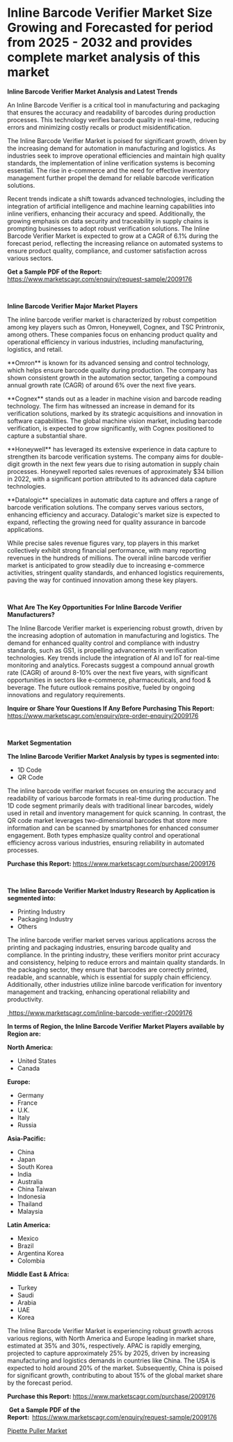 <p><h1>Inline Barcode Verifier Market Size Growing and Forecasted for period from 2025 - 2032 and provides complete market analysis of this market</h1></p><p><strong>Inline Barcode Verifier Market Analysis and Latest Trends</strong></p>
<p><p>An Inline Barcode Verifier is a critical tool in manufacturing and packaging that ensures the accuracy and readability of barcodes during production processes. This technology verifies barcode quality in real-time, reducing errors and minimizing costly recalls or product misidentification.</p><p>The Inline Barcode Verifier Market is poised for significant growth, driven by the increasing demand for automation in manufacturing and logistics. As industries seek to improve operational efficiencies and maintain high quality standards, the implementation of inline verification systems is becoming essential. The rise in e-commerce and the need for effective inventory management further propel the demand for reliable barcode verification solutions.</p><p>Recent trends indicate a shift towards advanced technologies, including the integration of artificial intelligence and machine learning capabilities into inline verifiers, enhancing their accuracy and speed. Additionally, the growing emphasis on data security and traceability in supply chains is prompting businesses to adopt robust verification solutions. The Inline Barcode Verifier Market is expected to grow at a CAGR of 6.1% during the forecast period, reflecting the increasing reliance on automated systems to ensure product quality, compliance, and customer satisfaction across various sectors.</p></p>
<p><strong>Get a Sample PDF of the Report:&nbsp;</strong> <a href="https://www.marketscagr.com/enquiry/request-sample/2009176?utm_campaign=2113&utm_medium=2&utm_source=Github&utm_content=ia&utm_term=20022025&utm_id=inline-barcode-verifier">https://www.marketscagr.com/enquiry/request-sample/2009176</a></p>
<p>&nbsp;</p>
<p><strong>Inline Barcode Verifier Major Market Players</strong></p>
<p><p>The inline barcode verifier market is characterized by robust competition among key players such as Omron, Honeywell, Cognex, and TSC Printronix, among others. These companies focus on enhancing product quality and operational efficiency in various industries, including manufacturing, logistics, and retail.</p><p>**Omron** is known for its advanced sensing and control technology, which helps ensure barcode quality during production. The company has shown consistent growth in the automation sector, targeting a compound annual growth rate (CAGR) of around 6% over the next five years.</p><p>**Cognex** stands out as a leader in machine vision and barcode reading technology. The firm has witnessed an increase in demand for its verification solutions, marked by its strategic acquisitions and innovation in software capabilities. The global machine vision market, including barcode verification, is expected to grow significantly, with Cognex positioned to capture a substantial share.</p><p>**Honeywell** has leveraged its extensive experience in data capture to strengthen its barcode verification systems. The company aims for double-digit growth in the next few years due to rising automation in supply chain processes. Honeywell reported sales revenues of approximately $34 billion in 2022, with a significant portion attributed to its advanced data capture technologies.</p><p>**Datalogic** specializes in automatic data capture and offers a range of barcode verification solutions. The company serves various sectors, enhancing efficiency and accuracy. Datalogic's market size is expected to expand, reflecting the growing need for quality assurance in barcode applications.</p><p>While precise sales revenue figures vary, top players in this market collectively exhibit strong financial performance, with many reporting revenues in the hundreds of millions. The overall inline barcode verifier market is anticipated to grow steadily due to increasing e-commerce activities, stringent quality standards, and enhanced logistics requirements, paving the way for continued innovation among these key players.</p></p>
<p>&nbsp;</p>
<p><strong>What Are The Key Opportunities For Inline Barcode Verifier Manufacturers?</strong></p>
<p><p>The Inline Barcode Verifier market is experiencing robust growth, driven by the increasing adoption of automation in manufacturing and logistics. The demand for enhanced quality control and compliance with industry standards, such as GS1, is propelling advancements in verification technologies. Key trends include the integration of AI and IoT for real-time monitoring and analytics. Forecasts suggest a compound annual growth rate (CAGR) of around 8-10% over the next five years, with significant opportunities in sectors like e-commerce, pharmaceuticals, and food & beverage. The future outlook remains positive, fueled by ongoing innovations and regulatory requirements.</p></p>
<p><strong>Inquire or Share Your Questions If Any Before Purchasing This Report:</strong> <a href="https://www.marketscagr.com/enquiry/pre-order-enquiry/2009176?utm_campaign=2113&utm_medium=2&utm_source=Github&utm_content=ia&utm_term=20022025&utm_id=inline-barcode-verifier">https://www.marketscagr.com/enquiry/pre-order-enquiry/2009176</a></p>
<p>&nbsp;</p>
<p><strong>Market Segmentation</strong></p>
<p><strong>The Inline Barcode Verifier Market Analysis by types is segmented into:</strong></p>
<p><ul><li>1D Code</li><li>QR Code</li></ul></p>
<p><p>The inline barcode verifier market focuses on ensuring the accuracy and readability of various barcode formats in real-time during production. The 1D code segment primarily deals with traditional linear barcodes, widely used in retail and inventory management for quick scanning. In contrast, the QR code market leverages two-dimensional barcodes that store more information and can be scanned by smartphones for enhanced consumer engagement. Both types emphasize quality control and operational efficiency across various industries, ensuring reliability in automated processes.</p></p>
<p><strong>Purchase this Report:&nbsp;</strong><a href="https://www.marketscagr.com/purchase/2009176?utm_campaign=2113&utm_medium=2&utm_source=Github&utm_content=ia&utm_term=20022025&utm_id=inline-barcode-verifier">https://www.marketscagr.com/purchase/2009176</a></p>
<p>&nbsp;</p>
<p><strong>The Inline Barcode Verifier Market Industry Research by Application is segmented into:</strong></p>
<p><ul><li>Printing Industry</li><li>Packaging Industry</li><li>Others</li></ul></p>
<p><p>The inline barcode verifier market serves various applications across the printing and packaging industries, ensuring barcode quality and compliance. In the printing industry, these verifiers monitor print accuracy and consistency, helping to reduce errors and maintain quality standards. In the packaging sector, they ensure that barcodes are correctly printed, readable, and scannable, which is essential for supply chain efficiency. Additionally, other industries utilize inline barcode verification for inventory management and tracking, enhancing operational reliability and productivity.</p></p>
<p><a href="https://www.marketscagr.com/inline-barcode-verifier-r2009176?utm_campaign=2113&utm_medium=2&utm_source=Github&utm_content=ia&utm_term=20022025&utm_id=inline-barcode-verifier">&nbsp;https://www.marketscagr.com/inline-barcode-verifier-r2009176</a></p>
<p><strong>In terms of Region, the Inline Barcode Verifier Market Players available by Region are:</strong></p>
<p>
    <p> <strong> North America: </strong>
        <ul>
            <li>United States</li>
            <li>Canada</li>
        </ul>
        </p> 
    <p> <strong> Europe: </strong>
        <ul>
            <li>Germany</li>
            <li>France</li>
            <li>U.K.</li>
            <li>Italy</li>
            <li>Russia</li>
        </ul>
        </p> 
    <p> <strong> Asia-Pacific: </strong>
        <ul>
            <li>China</li>
            <li>Japan</li>
            <li>South Korea</li>
            <li>India</li>
            <li>Australia</li>
            <li>China Taiwan</li>
            <li>Indonesia</li>
            <li>Thailand</li>
            <li>Malaysia</li>
        </ul>
        </p> 
    <p> <strong> Latin America: </strong>
        <ul>
            <li>Mexico</li>
            <li>Brazil</li>
            <li>Argentina Korea</li>
            <li>Colombia</li>
        </ul>
        </p> 
    <p> <strong> Middle East & Africa: </strong>
        <ul>
            <li>Turkey</li>
            <li>Saudi</li>
            <li>Arabia</li>
            <li>UAE</li>
            <li>Korea</li>
        </ul>
    </p>
    </p>
<p><p>The Inline Barcode Verifier Market is experiencing robust growth across various regions, with North America and Europe leading in market share, estimated at 35% and 30%, respectively. APAC is rapidly emerging, projected to capture approximately 25% by 2025, driven by increasing manufacturing and logistics demands in countries like China. The USA is expected to hold around 20% of the market. Subsequently, China is poised for significant growth, contributing to about 15% of the global market share by the forecast period.</p></p>
<p><strong>Purchase this Report: </strong><a href="https://www.marketscagr.com/purchase/2009176?utm_campaign=2113&utm_medium=2&utm_source=Github&utm_content=ia&utm_term=20022025&utm_id=inline-barcode-verifier">https://www.marketscagr.com/purchase/2009176</a></p>
<p>&nbsp;<strong>Get a Sample PDF of the Report:&nbsp;&nbsp;</strong><a href="https://www.marketscagr.com/enquiry/request-sample/2009176?utm_campaign=2113&utm_medium=2&utm_source=Github&utm_content=ia&utm_term=20022025&utm_id=inline-barcode-verifier">https://www.marketscagr.com/enquiry/request-sample/2009176</a></p>
<p><strong></strong></p>
<p><p><a href="https://github.com/tona7vba/Market-Research-Report-List-1/blob/main/pipette-puller-market.md?utm_campaign=2113&utm_medium=2&utm_source=Github&utm_content=ia&utm_term=20022025&utm_id=inline-barcode-verifier">Pipette Puller Market</a></p></p>